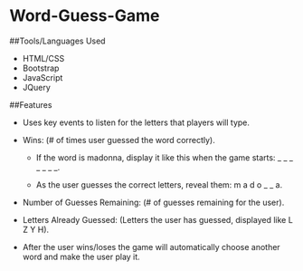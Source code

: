 # Word-Guess-Game

##Tools/Languages Used
- HTML/CSS
- Bootstrap
- JavaScript
- JQuery


##Features
- Uses key events to listen for the letters that players will type.

- Wins: (# of times user guessed the word correctly).

    - If the word is madonna, display it like this when the game starts: _ _ _ _ _ _ _.

    - As the user guesses the correct letters, reveal them: m a d o _ _ a.

- Number of Guesses Remaining: (# of guesses remaining for the user).

- Letters Already Guessed: (Letters the user has guessed, displayed like L Z Y H).

- After the user wins/loses the game will automatically choose another word and make the user play it.